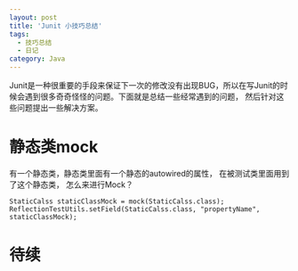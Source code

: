 ```yaml
---
layout: post
title: 'Junit 小技巧总结'
tags:
  - 技巧总结
  - 日记
category: Java
---
```

Junit是一种很重要的手段来保证下一次的修改没有出现BUG，所以在写Junit的时候会遇到很多奇奇怪怪的问题。下面就是总结一些经常遇到的问题， 然后针对这些问题提出一些解决方案。
<!--more-->
# 静态类mock
有一个静态类，静态类里面有一个静态的autowired的属性， 在被测试类里面用到了这个静态类， 怎么来进行Mock？

    StaticCalss staticClassMock = mock(StaticCalss.class);
    ReflectionTestUtils.setField(StaticCalss.class, "propertyName", staticClassMock);

# 待续
